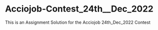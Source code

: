 # Acciojob-Contest_24th__Dec_2022
 This is an Assignment Solution for the Acciojob 24th_Dec_2022 Contest
